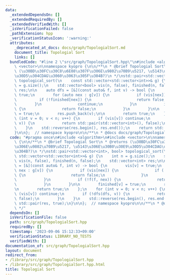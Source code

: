 ```yaml
---
data:
  _extendedDependsOn: []
  _extendedRequiredBy: []
  _extendedVerifiedWith: []
  _isVerificationFailed: false
  _pathExtension: hpp
  _verificationStatusIcon: ':warning:'
  attributes:
    _deprecated_at_docs: docs/graph/TopologialSort.md
    document_title: Topologial Sort
    links: []
  bundledCode: "#line 2 \"src/graph/TopologialSort.hpp\"\n#include <algorithm>\n#include\
    \ <vector>\n\nnamespace kyopro {\n\n/**\n * @brief Topologial Sort\n * @returns\
    \ (\u30BD\u30FC\u30C8\u6E08\u307F\u306E\u9802\u70B9\u5217, \u5143\u306E\u30B0\u30E9\
    \u30D5\u304CDAG\u3060\u3063\u305F\u304B?)\n */\nstd::pair<std::vector<int>, bool>\
    \ topological_sort(\n    const std::vector<std::vector<int>>& g) {\n    int n\
    \ = g.size();\n    std::vector<bool> vis(n, false), finished(n, false);\n    std::vector<int>\
    \ res;\n\n    auto dfs = [&](const auto& f, int v) -> bool {\n        vis[v] =\
    \ true;\n        for (auto nex : g[v]) {\n            if (vis[nex]) {\n      \
    \          if (!finished[nex]) {\n                    return false;\n        \
    \        }\n                continue;\n            }\n            if (!f(f, nex))\
    \ {\n                return false;\n            }\n        }\n\n        finished[v]\
    \ = true;\n        res.push_back(v);\n\n        return true;\n    };\n    for\
    \ (int v = 0; v < n; v++) {\n        if (vis[v]) continue;\n        if (!dfs(dfs,\
    \ v)) {\n            return std::pair(std::vector<int>(), false);\n        }\n\
    \    }\n    std::reverse(res.begin(), res.end());\n    return std::pair(res, true);\n\
    }\n\n};  // namespace kyopro\n\n/**\n * @docs docs/graph/TopologialSort.md\n */\n"
  code: "#pragma once\n#include <algorithm>\n#include <vector>\n\nnamespace kyopro\
    \ {\n\n/**\n * @brief Topologial Sort\n * @returns (\u30BD\u30FC\u30C8\u6E08\u307F\
    \u306E\u9802\u70B9\u5217, \u5143\u306E\u30B0\u30E9\u30D5\u304CDAG\u3060\u3063\u305F\
    \u304B?)\n */\nstd::pair<std::vector<int>, bool> topological_sort(\n    const\
    \ std::vector<std::vector<int>>& g) {\n    int n = g.size();\n    std::vector<bool>\
    \ vis(n, false), finished(n, false);\n    std::vector<int> res;\n\n    auto dfs\
    \ = [&](const auto& f, int v) -> bool {\n        vis[v] = true;\n        for (auto\
    \ nex : g[v]) {\n            if (vis[nex]) {\n                if (!finished[nex])\
    \ {\n                    return false;\n                }\n                continue;\n\
    \            }\n            if (!f(f, nex)) {\n                return false;\n\
    \            }\n        }\n\n        finished[v] = true;\n        res.push_back(v);\n\
    \n        return true;\n    };\n    for (int v = 0; v < n; v++) {\n        if\
    \ (vis[v]) continue;\n        if (!dfs(dfs, v)) {\n            return std::pair(std::vector<int>(),\
    \ false);\n        }\n    }\n    std::reverse(res.begin(), res.end());\n    return\
    \ std::pair(res, true);\n}\n\n};  // namespace kyopro\n\n/**\n * @docs docs/graph/TopologialSort.md\n\
    \ */"
  dependsOn: []
  isVerificationFile: false
  path: src/graph/TopologialSort.hpp
  requiredBy: []
  timestamp: '2023-09-06 15:12:33+09:00'
  verificationStatus: LIBRARY_NO_TESTS
  verifiedWith: []
documentation_of: src/graph/TopologialSort.hpp
layout: document
redirect_from:
- /library/src/graph/TopologialSort.hpp
- /library/src/graph/TopologialSort.hpp.html
title: Topologial Sort
---
```

